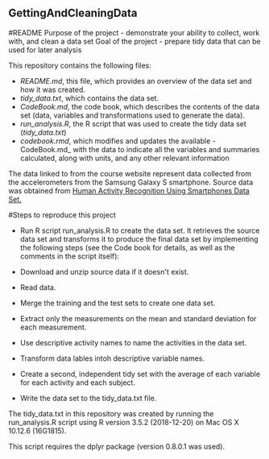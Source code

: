 ## GettingAndCleaningData
#README
Purpose of the project - demonstrate your ability to collect, work with, and clean a data set
Goal of the project   - prepare tidy data that can be used for later analysis

This repository contains the following files:

* _README.md_, this file, which provides an overview of the data set and how it was created.
* _tidy_data.txt_, which contains the data set.
* _CodeBook.md_, the code book, which describes the contents of the data set (data, variables and transformations used to generate the data).
* _run_analysis.R_, the R script that was used to create the tidy data set (_tidy_data.txt_)
* _codebook.rmd_, which modifies and updates the available -CodeBook.md_ with the data to indicate all the variables and summaries calculated, along with units, and any other relevant information

The data linked to from the course website represent data collected from the accelerometers from the Samsung Galaxy S smartphone. Source data was obtained from [Human Activity Recognition Using Smartphones Data Set.](http://archive.ics.uci.edu/ml/datasets/Human+Activity+Recognition+Using+Smartphones)


#Steps to reproduce this project
* Run R script run_analysis.R to create the data set. It retrieves the source data set and transforms it to produce the final data set by implementing the following steps (see the Code book for details, as well as the comments in the script itself):

* Download and unzip source data if it doesn't exist.
* Read data.
* Merge the training and the test sets to create one data set.
* Extract only the measurements on the mean and standard deviation for each measurement.
* Use descriptive activity names to name the activities in the data set.
* Transform data lables intoh descriptive variable names.
* Create a second, independent tidy set with the average of each variable for each activity and each subject.
* Write the data set to the tidy_data.txt file.

The tidy_data.txt in this repository was created by running the run_analysis.R script using R version 3.5.2 (2018-12-20) on Mac OS X 10.12.6 (16G1815).

This script requires the dplyr package (version 0.8.0.1 was used).






